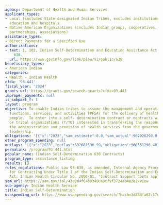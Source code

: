 ```yaml
---
agency: Department of Health and Human Services
applicant_types:
- Local (includes State-designated Indian Tribes, excludes institutions of higher
  education and hospitals
- Native American Organizations (includes Indian groups, cooperatives, corporations,
  partnerships, associations)
assistance_types:
- Direct Payments for a Specified Use
authorizations:
- text: 1, 102, Indian Self-Determination and Education Assistance Act. Pub. L. 93,
    638.
  url: https://www.govinfo.gov/link/plaw/93/public/638
beneficiary_types:
- American Indian
categories:
- Health - Indian Health
cfda: '93.441'
fiscal_year: '2024'
grants_url: https://grants.gov/search-grants?cfda=93.441
improper_payments: null
is_subpart_f: 1
layout: program
objective: To enable Indian tribes to assume the management and operation of programs,
  functions, services, and activities (PFSA) for the delivery of health care to Indian
  people.  To enter into a self- determination contract or contracts with Indian tribes
  or tribal organizations (T/TO) interested in transferring the responsibility for
  the administration and provision of health services from the government to tribal
  leadership.
obligations: '[{"x":"2023","sam_estimate":0.0,"sam_actual":902920299.0,"usa_spending_actual":891656294.37},{"x":"2024","sam_estimate":0.0,"sam_actual":883199337.0,"usa_spending_actual":1026151740.41},{"x":"2025","sam_estimate":0.0,"sam_actual":971519271.0,"usa_spending_actual":933813719.0}]'
other_program_spending: null
outlays: '[{"x":"2023","outlay":832681590.99,"obligation":960551296.48},{"x":"2024","outlay":350971287.51,"obligation":358471916.0},{"x":"2025","outlay":282455524.44,"obligation":296298614.0}]'
permalink: /program/93.441.html
popular_name: (Indian Self-Determination 638 Contracts)
program_type: assistance_listing
results: []
rules_regulations: Public Law 93-638, as amended, Internal Agency Procedures Manual
  for Contracting Under Title I of the Indian Self-Determination and Education Assistance
  Act; Indian Health Circular No. 2000-01, "Contract Support Costs apply."
sam_url: https://sam.gov/fal/43c2d4f64d93480a9cf9f3724ab4e2e2/view
sub-agency: Indian Health Service
title: Indian Self-Determination
usaspending_url: https://www.usaspending.gov/search/?hash=3d833fa62c17dca59bb141585501c0cb
---
```

